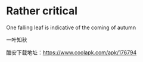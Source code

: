 # Rather critical
  One falling leaf is indicative of the coming of autumn

  一叶知秋
  
  酷安下载地址：https://www.coolapk.com/apk/176794 
 
